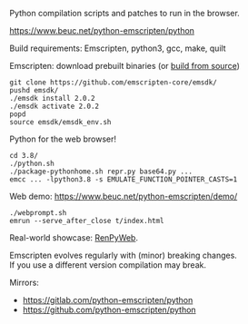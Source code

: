 Python compilation scripts and patches to run in the browser.

<https://www.beuc.net/python-emscripten/python>

Build requirements: Emscripten, python3, gcc, make, quilt

Emscripten: download prebuilt binaries (or [build from source](https://emscripten.org/docs/building_from_source/))

    git clone https://github.com/emscripten-core/emsdk/
    pushd emsdk/
    ./emsdk install 2.0.2
    ./emsdk activate 2.0.2
    popd
    source emsdk/emsdk_env.sh

Python for the web browser!

    cd 3.8/
    ./python.sh
    ./package-pythonhome.sh repr.py base64.py ...
    emcc ... -lpython3.8 -s EMULATE_FUNCTION_POINTER_CASTS=1

Web demo: <https://www.beuc.net/python-emscripten/demo/>

    ./webprompt.sh
    emrun --serve_after_close t/index.html

Real-world showcase: [RenPyWeb](https://github.com/renpy/renpyweb).

Emscripten evolves regularly with (minor) breaking changes.  
If you use a different version compilation may break.

Mirrors:

- <https://gitlab.com/python-emscripten/python>
- <https://github.com/python-emscripten/python>
